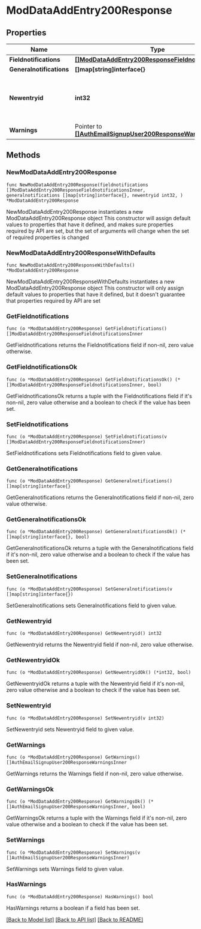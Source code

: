 # ModDataAddEntry200Response

## Properties

Name | Type | Description | Notes
------------ | ------------- | ------------- | -------------
**Fieldnotifications** | [**[]ModDataAddEntry200ResponseFieldnotificationsInner**](ModDataAddEntry200ResponseFieldnotificationsInner.md) |  | 
**Generalnotifications** | **[]map[string]interface{}** |  | 
**Newentryid** | **int32** | True new created entry id. 0 if the entry was not created. | [default to null]
**Warnings** | Pointer to [**[]AuthEmailSignupUser200ResponseWarningsInner**](AuthEmailSignupUser200ResponseWarningsInner.md) |  | [optional] 

## Methods

### NewModDataAddEntry200Response

`func NewModDataAddEntry200Response(fieldnotifications []ModDataAddEntry200ResponseFieldnotificationsInner, generalnotifications []map[string]interface{}, newentryid int32, ) *ModDataAddEntry200Response`

NewModDataAddEntry200Response instantiates a new ModDataAddEntry200Response object
This constructor will assign default values to properties that have it defined,
and makes sure properties required by API are set, but the set of arguments
will change when the set of required properties is changed

### NewModDataAddEntry200ResponseWithDefaults

`func NewModDataAddEntry200ResponseWithDefaults() *ModDataAddEntry200Response`

NewModDataAddEntry200ResponseWithDefaults instantiates a new ModDataAddEntry200Response object
This constructor will only assign default values to properties that have it defined,
but it doesn't guarantee that properties required by API are set

### GetFieldnotifications

`func (o *ModDataAddEntry200Response) GetFieldnotifications() []ModDataAddEntry200ResponseFieldnotificationsInner`

GetFieldnotifications returns the Fieldnotifications field if non-nil, zero value otherwise.

### GetFieldnotificationsOk

`func (o *ModDataAddEntry200Response) GetFieldnotificationsOk() (*[]ModDataAddEntry200ResponseFieldnotificationsInner, bool)`

GetFieldnotificationsOk returns a tuple with the Fieldnotifications field if it's non-nil, zero value otherwise
and a boolean to check if the value has been set.

### SetFieldnotifications

`func (o *ModDataAddEntry200Response) SetFieldnotifications(v []ModDataAddEntry200ResponseFieldnotificationsInner)`

SetFieldnotifications sets Fieldnotifications field to given value.


### GetGeneralnotifications

`func (o *ModDataAddEntry200Response) GetGeneralnotifications() []map[string]interface{}`

GetGeneralnotifications returns the Generalnotifications field if non-nil, zero value otherwise.

### GetGeneralnotificationsOk

`func (o *ModDataAddEntry200Response) GetGeneralnotificationsOk() (*[]map[string]interface{}, bool)`

GetGeneralnotificationsOk returns a tuple with the Generalnotifications field if it's non-nil, zero value otherwise
and a boolean to check if the value has been set.

### SetGeneralnotifications

`func (o *ModDataAddEntry200Response) SetGeneralnotifications(v []map[string]interface{})`

SetGeneralnotifications sets Generalnotifications field to given value.


### GetNewentryid

`func (o *ModDataAddEntry200Response) GetNewentryid() int32`

GetNewentryid returns the Newentryid field if non-nil, zero value otherwise.

### GetNewentryidOk

`func (o *ModDataAddEntry200Response) GetNewentryidOk() (*int32, bool)`

GetNewentryidOk returns a tuple with the Newentryid field if it's non-nil, zero value otherwise
and a boolean to check if the value has been set.

### SetNewentryid

`func (o *ModDataAddEntry200Response) SetNewentryid(v int32)`

SetNewentryid sets Newentryid field to given value.


### GetWarnings

`func (o *ModDataAddEntry200Response) GetWarnings() []AuthEmailSignupUser200ResponseWarningsInner`

GetWarnings returns the Warnings field if non-nil, zero value otherwise.

### GetWarningsOk

`func (o *ModDataAddEntry200Response) GetWarningsOk() (*[]AuthEmailSignupUser200ResponseWarningsInner, bool)`

GetWarningsOk returns a tuple with the Warnings field if it's non-nil, zero value otherwise
and a boolean to check if the value has been set.

### SetWarnings

`func (o *ModDataAddEntry200Response) SetWarnings(v []AuthEmailSignupUser200ResponseWarningsInner)`

SetWarnings sets Warnings field to given value.

### HasWarnings

`func (o *ModDataAddEntry200Response) HasWarnings() bool`

HasWarnings returns a boolean if a field has been set.


[[Back to Model list]](../README.md#documentation-for-models) [[Back to API list]](../README.md#documentation-for-api-endpoints) [[Back to README]](../README.md)



